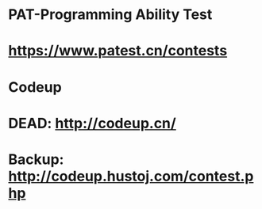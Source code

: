 # PAT-Programming Ability Test
# https://www.patest.cn/contests

# Codeup
# DEAD: http://codeup.cn/
# Backup: http://codeup.hustoj.com/contest.php
